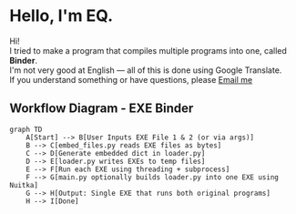 # Hello, I'm EQ.

Hi!  
I tried to make a program that compiles multiple programs into one, called **Binder**.  
I'm not very good at English — all of this is done using Google Translate.  
If you understand something or have questions, please [Email me](mailto:dexedusd@gmail.com)

## Workflow Diagram - EXE Binder

```mermaid
graph TD
    A[Start] --> B[User Inputs EXE File 1 & 2 (or via args)]
    B --> C[embed_files.py reads EXE files as bytes]
    C --> D[Generate embedded dict in loader.py]
    D --> E[loader.py writes EXEs to temp files]
    E --> F[Run each EXE using threading + subprocess]
    F --> G[main.py optionally builds loader.py into one EXE using Nuitka]
    G --> H[Output: Single EXE that runs both original programs]
    H --> I[Done]
